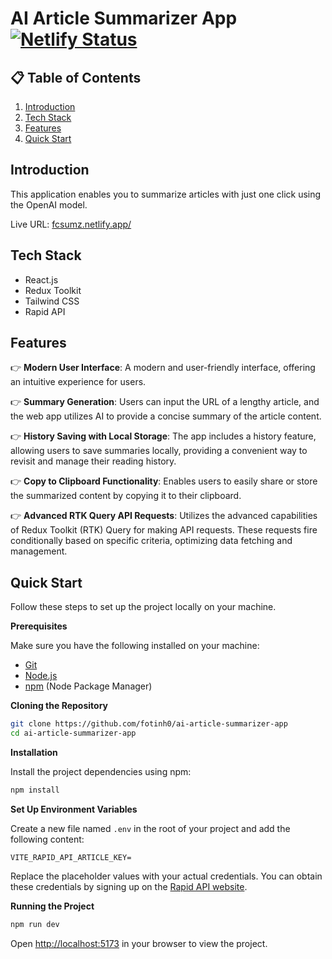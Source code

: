 # AI Article Summarizer App [![Netlify Status](https://api.netlify.com/api/v1/badges/afd6eb39-ba93-42dc-ad15-ef836fc2e2bf/deploy-status)](https://app.netlify.com/sites/precious-pegasus-574637/deploys)

## 📋 <a name="table">Table of Contents</a>

1. [Introduction](#introduction)
2. [Tech Stack](#tech-stack)
3. [Features](#features)
4. [Quick Start](#quick-start)

## <a name="introduction">Introduction</a>

This application enables you to summarize articles with just one click using the OpenAI model.

Live URL: [fcsumz.netlify.app/](https://fcsumz.netlify.app/)

## <a name="tech-stack">Tech Stack</a>

- React.js
- Redux Toolkit
- Tailwind CSS
- Rapid API

## <a name="features">Features</a>

👉 **Modern User Interface**: A modern and user-friendly interface, offering an intuitive experience for users.

👉 **Summary Generation**: Users can input the URL of a lengthy article, and the web app utilizes AI to provide a concise summary of the article content.

👉 **History Saving with Local Storage**: The app includes a history feature, allowing users to save summaries locally, providing a convenient way to revisit and manage their reading history.

👉 **Copy to Clipboard Functionality**: Enables users to easily share or store the summarized content by copying it to their clipboard.

👉 **Advanced RTK Query API Requests**: Utilizes the advanced capabilities of Redux Toolkit (RTK) Query for making API requests. These requests fire conditionally based on specific criteria, optimizing data fetching and management.

## <a name="quick-start"> Quick Start</a>

Follow these steps to set up the project locally on your machine.

**Prerequisites**

Make sure you have the following installed on your machine:

- [Git](https://git-scm.com/)
- [Node.js](https://nodejs.org/en)
- [npm](https://www.npmjs.com/) (Node Package Manager)

**Cloning the Repository**

```bash
git clone https://github.com/fotinh0/ai-article-summarizer-app
cd ai-article-summarizer-app
```

**Installation**

Install the project dependencies using npm:

```bash
npm install
```

**Set Up Environment Variables**

Create a new file named `.env` in the root of your project and add the following content:

```env
VITE_RAPID_API_ARTICLE_KEY=
```

Replace the placeholder values with your actual credentials. You can obtain these credentials by signing up on the [Rapid API website](https://rapidapi.com/restyler/api/article-extractor-and-summarizer).

**Running the Project**

```bash
npm run dev
```

Open [http://localhost:5173](http://localhost:5173) in your browser to view the project.
